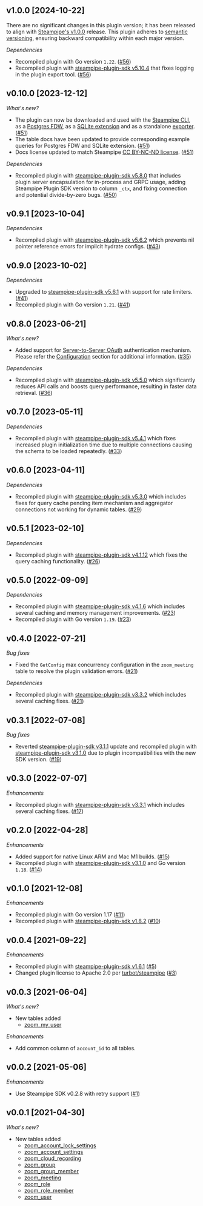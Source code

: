 ## v1.0.0 [2024-10-22]

There are no significant changes in this plugin version; it has been released to align with [Steampipe's v1.0.0](https://steampipe.io/changelog/steampipe-cli-v1-0-0) release. This plugin adheres to [semantic versioning](https://semver.org/#semantic-versioning-specification-semver), ensuring backward compatibility within each major version.

_Dependencies_

- Recompiled plugin with Go version `1.22`. ([#56](https://github.com/turbot/steampipe-plugin-zoom/pull/56))
- Recompiled plugin with [steampipe-plugin-sdk v5.10.4](https://github.com/turbot/steampipe-plugin-sdk/blob/develop/CHANGELOG.md#v5104-2024-08-29) that fixes logging in the plugin export tool. ([#56](https://github.com/turbot/steampipe-plugin-zoom/pull/56))

## v0.10.0 [2023-12-12]

_What's new?_

- The plugin can now be downloaded and used with the [Steampipe CLI](https://steampipe.io/docs), as a [Postgres FDW](https://steampipe.io/docs/steampipe_postgres/overview), as a [SQLite extension](https://steampipe.io/docs//steampipe_sqlite/overview) and as a standalone [exporter](https://steampipe.io/docs/steampipe_export/overview). ([#51](https://github.com/turbot/steampipe-plugin-zoom/pull/51))
- The table docs have been updated to provide corresponding example queries for Postgres FDW and SQLite extension. ([#51](https://github.com/turbot/steampipe-plugin-zoom/pull/51))
- Docs license updated to match Steampipe [CC BY-NC-ND license](https://github.com/turbot/steampipe-plugin-zoom/blob/main/docs/LICENSE). ([#51](https://github.com/turbot/steampipe-plugin-zoom/pull/51))

_Dependencies_

- Recompiled plugin with [steampipe-plugin-sdk v5.8.0](https://github.com/turbot/steampipe-plugin-sdk/blob/main/CHANGELOG.md#v580-2023-12-11) that includes plugin server encapsulation for in-process and GRPC usage, adding Steampipe Plugin SDK version to  column `_ctx`, and fixing connection and potential divide-by-zero bugs. ([#50](https://github.com/turbot/steampipe-plugin-zoom/pull/50))

## v0.9.1 [2023-10-04]

_Dependencies_

- Recompiled plugin with [steampipe-plugin-sdk v5.6.2](https://github.com/turbot/steampipe-plugin-sdk/blob/main/CHANGELOG.md#v562-2023-10-03) which prevents nil pointer reference errors for implicit hydrate configs. ([#43](https://github.com/turbot/steampipe-plugin-zoom/pull/43))

## v0.9.0 [2023-10-02]

_Dependencies_

- Upgraded to [steampipe-plugin-sdk v5.6.1](https://github.com/turbot/steampipe-plugin-sdk/blob/main/CHANGELOG.md#v561-2023-09-29) with support for rate limiters. ([#41](https://github.com/turbot/steampipe-plugin-zoom/pull/41))
- Recompiled plugin with Go version `1.21`. ([#41](https://github.com/turbot/steampipe-plugin-zoom/pull/41))

## v0.8.0 [2023-06-21]

_What's new?_

- Added support for [Server-to-Server OAuth](https://developers.zoom.us/docs/internal-apps/s2s-oauth/#enable-the-server-to-server-oauth-role) authentication mechanism. Please refer the [Configuration](https://hub.steampipe.io/plugins/turbot/zoom#configuration) section for additional information. ([#35](https://github.com/turbot/steampipe-plugin-zoom/pull/35))

_Dependencies_

- Recompiled plugin with [steampipe-plugin-sdk v5.5.0](https://github.com/turbot/steampipe-plugin-sdk/blob/v5.5.0/CHANGELOG.md#v550-2023-06-16) which significantly reduces API calls and boosts query performance, resulting in faster data retrieval. ([#36](https://github.com/turbot/steampipe-plugin-zoom/pull/36))

## v0.7.0 [2023-05-11]

_Dependencies_

- Recompiled plugin with [steampipe-plugin-sdk v5.4.1](https://github.com/turbot/steampipe-plugin-sdk/blob/main/CHANGELOG.md#v541-2023-05-05) which fixes increased plugin initialization time due to multiple connections causing the schema to be loaded repeatedly. ([#33](https://github.com/turbot/steampipe-plugin-zoom/pull/33))

## v0.6.0 [2023-04-11]

_Dependencies_

- Recompiled plugin with [steampipe-plugin-sdk v5.3.0](https://github.com/turbot/steampipe-plugin-sdk/blob/main/CHANGELOG.md#v530-2023-03-16) which includes fixes for query cache pending item mechanism and aggregator connections not working for dynamic tables. ([#29](https://github.com/turbot/steampipe-plugin-zoom/pull/29))

## v0.5.1 [2023-02-10]

_Dependencies_

- Recompiled plugin with [steampipe-plugin-sdk v4.1.12](https://github.com/turbot/steampipe-plugin-sdk/blob/main/CHANGELOG.md#v4112-2023-02-09) which fixes the query caching functionality. ([#26](https://github.com/turbot/steampipe-plugin-zoom/pull/26))

## v0.5.0 [2022-09-09]

_Dependencies_

- Recompiled plugin with [steampipe-plugin-sdk v4.1.6](https://github.com/turbot/steampipe-plugin-sdk/blob/main/CHANGELOG.md#v416-2022-09-02) which includes several caching and memory management improvements. ([#23](https://github.com/turbot/steampipe-plugin-zoom/pull/23))
- Recompiled plugin with Go version `1.19`. ([#23](https://github.com/turbot/steampipe-plugin-zoom/pull/23))

## v0.4.0 [2022-07-21]

_Bug fixes_

- Fixed the `GetConfig` max concurrency configuration in the `zoom_meeting` table to resolve the plugin validation errors. ([#21](https://github.com/turbot/steampipe-plugin-zoom/pull/21))

_Dependencies_

- Recompiled plugin with [steampipe-plugin-sdk v3.3.2](https://github.com/turbot/steampipe-plugin-sdk/blob/main/CHANGELOG.md#v332--2022-07-11) which includes several caching fixes. ([#21](https://github.com/turbot/steampipe-plugin-zoom/pull/21))

## v0.3.1 [2022-07-08]

_Bug fixes_

- Reverted [steampipe-plugin-sdk v3.1.1](https://github.com/turbot/steampipe-plugin-sdk/blob/main/CHANGELOG.md#v331--2022-06-30) update and recompiled plugin with [steampipe-plugin-sdk v3.1.0](https://github.com/turbot/steampipe-plugin-sdk/blob/main/CHANGELOG.md#v310--2022-03-30) due to plugin incompatibilities with the new SDK version. ([#19](https://github.com/turbot/steampipe-plugin-zoom/pull/19))

## v0.3.0 [2022-07-07]

_Enhancements_

- Recompiled plugin with [steampipe-plugin-sdk v3.3.1](https://github.com/turbot/steampipe-plugin-sdk/blob/main/CHANGELOG.md#v331--2022-06-30) which includes several caching fixes. ([#17](https://github.com/turbot/steampipe-plugin-zoom/pull/17))

## v0.2.0 [2022-04-28]

_Enhancements_

- Added support for native Linux ARM and Mac M1 builds. ([#15](https://github.com/turbot/steampipe-plugin-zoom/pull/15))
- Recompiled plugin with [steampipe-plugin-sdk v3.1.0](https://github.com/turbot/steampipe-plugin-sdk/blob/main/CHANGELOG.md#v310--2022-03-30) and Go version `1.18`. ([#14](https://github.com/turbot/steampipe-plugin-zoom/pull/14))

## v0.1.0 [2021-12-08]

_Enhancements_

- Recompiled plugin with Go version 1.17 ([#11](https://github.com/turbot/steampipe-plugin-zoom/pull/11))
- Recompiled plugin with [steampipe-plugin-sdk v1.8.2](https://github.com/turbot/steampipe-plugin-sdk/blob/main/CHANGELOG.md#v182--2021-11-22) ([#10](https://github.com/turbot/steampipe-plugin-zoom/pull/10))

## v0.0.4 [2021-09-22]

_Enhancements_

- Recompiled plugin with [steampipe-plugin-sdk v1.6.1](https://github.com/turbot/steampipe-plugin-sdk/blob/main/CHANGELOG.md#v161--2021-09-21) ([#5](https://github.com/turbot/steampipe-plugin-zoom/pull/5))
- Changed plugin license to Apache 2.0 per [turbot/steampipe](https://github.com/turbot/steampipe/issues/488) ([#3](https://github.com/turbot/steampipe-plugin-zoom/pull/3))

## v0.0.3 [2021-06-04]

_What's new?_

- New tables added
  - [zoom_my_user](https://hub.steampipe.io/plugins/turbot/zoom/tables/zoom_my_user)

_Enhancements_

- Add common column of `account_id` to all tables.

## v0.0.2 [2021-05-06]

_Enhancements_

- Use Steampipe SDK v0.2.8 with retry support ([#1](https://github.com/turbot/steampipe-plugin-zoom/pull/1))

## v0.0.1 [2021-04-30]

_What's new?_

- New tables added
  - [zoom_account_lock_settings](https://hub.steampipe.io/plugins/turbot/zoom/tables/zoom_account_lock_settings)
  - [zoom_account_settings](https://hub.steampipe.io/plugins/turbot/zoom/tables/zoom_account_settings)
  - [zoom_cloud_recording](https://hub.steampipe.io/plugins/turbot/zoom/tables/zoom_cloud_recording)
  - [zoom_group](https://hub.steampipe.io/plugins/turbot/zoom/tables/zoom_group)
  - [zoom_group_member](https://hub.steampipe.io/plugins/turbot/zoom/tables/zoom_group_member)
  - [zoom_meeting](https://hub.steampipe.io/plugins/turbot/zoom/tables/zoom_meeting)
  - [zoom_role](https://hub.steampipe.io/plugins/turbot/zoom/tables/zoom_role)
  - [zoom_role_member](https://hub.steampipe.io/plugins/turbot/zoom/tables/zoom_role_member)
  - [zoom_user](https://hub.steampipe.io/plugins/turbot/zoom/tables/zoom_user)
